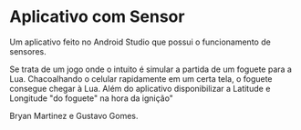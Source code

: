# Aplicativo com Sensor
 Um aplicativo feito no Android Studio que possui o funcionamento de sensores.
 
 Se trata de um jogo onde o intuito é simular a partida de um foguete para a Lua. Chacoalhando o celular rapidamente em um certa tela, o foguete consegue chegar à Lua. Além do aplicativo disponibilizar a  Latitude e Longitude "do foguete" na hora da ignição"
 
 Bryan Martinez e Gustavo Gomes.
